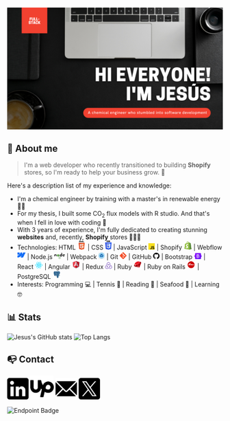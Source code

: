 ![Banner](./images/banner.png)

## 🧔 About me
> I'm a web developer who recently transitioned to building **Shopify** stores, so I'm ready to help your business grow. 🚀

Here's a description list of my experience and knowledge:

- I'm a chemical engineer by training with a master's in renewable energy 👷🏻
- For my thesis, I built some CO<sub>2</sub> flux models with R studio. And that's when I fell in love with coding 📙
- With 3 years of experience, I'm fully dedicated to creating stunning **websites** and, recently, **Shopify** stores 👨🏻‍💻 
- Technologies: HTML <a href="https://html.com/" target="_blank"><img src="./images/html.svg" width="20px" alt="HTML5" title="HTML5"></a> | CSS <a href="https://www.w3.org/Style/CSS/Overview.en.html" target="_blank"><img src="./images/css.svg" width="15px" alt="CSS3" title="CSS3"></a> | JavaScript <a href="https://www.javascript.com/" target="_blank"><img src="./images/javascript.svg" width="15px" alt="JavaScript" title="JavaScript"></a> | Shopify <a href="https://www.shopify.com/" target="_blank"><img src="./images/shopify-icon.png" width="19px" alt="Shopify icon" title="Shopify"></a> | Webflow <a href="https://webflow.com/" target="_blank"><img src="./images/webflow-icon.png" width="19px" alt="Webflow icon" title="Webflow"></a> | Node.js <a href="https://nodejs.org/" target="_blank"><img src="./images/nodejs.svg" width="25px" alt="NodeJS" title="NodeJS"></a> | Webpack <a href="https://webpack.js.org/" target="_blank"><img src="./images/webpack.png" width="15px" alt="Webpack" title="Webpack"></a> | Git <a href="https://git-scm.com/" target="_blank"><img src="./images/git.png" width="16px" alt="Git" title="Git"></a> | GitHub <a href="https://github.com/" target="_blank"><img src="./images/github.png" width="15px" alt="GitHub" title="GitHUb"></a> | Bootstrap <a href="https://getbootstrap.com/" target="_blank"><img src="./images/bootstrap.svg" width="18px" alt="Bootstrap" title="Bootstrap"></a> | React <a href="https://reactjs.org/" target="_blank"><img src="./images/react.png" width="18px" alt="React" title="React"></a> | Angular <a href="https://angular.dev/" target="_blank"><img src="./images/angular-icon.png" width="20px" alt="Angular icon" title="Angular"></a> | Redux <a href="https://redux.js.org/" target="_blank"><img src="./images/redux.png" width="16px" alt="Redux" title="Redux"></a> | Ruby <a href="https://www.ruby-lang.org/en/" target="_blank"><img src="./images/ruby.png" width="20px" alt="Ruby" title="Ruby"></a> | Ruby on Rails <a href="https://rubyonrails.org/" target="_blank"><img src="./images/rails.png" width="20px" alt="Ruby on Rails" title="Ruby on Rails"></a> | PostgreSQL <a href="https://www.postgresql.org/" target="_blank"><img src="./images/postgre.png" width="20px" alt="PostgreSQL" title="PostgreSQL"></a>
- Interests: Programming 💻 | Tennis 🎾 | Reading 📕 | Seafood 🦐 | Learning 🤓

## 📊 Stats
![Jesus's GitHub stats](https://github-readme-stats.vercel.app/api?username=jevazquezb&count_private=true&show_icons=true&theme=codeSTACKr)
![Top Langs](https://github-readme-stats.vercel.app/api/top-langs/?username=jevazquezb&langs_count=3&layout=compact&theme=codeSTACKr)

## 📭 Contact
<code><a href="https://www.linkedin.com/in/jevazquezb/" target="_blank"><img src="./images/linkedin.png" width="50px" alt="LinkedIn logo" title="LinkedIn"></a></code>
<code><a href="https://www.upwork.com/freelancers/jevazquezb" target="_blank"><img src="./images/upwork-icon-black.png" width="55px" alt="Upwork logo" title="Upwork"></a></code>
<code><a href="mailto: jesus.vazquez@javb.dev"><img src="./images/email-icon.png" width="50px" alt="Email icon" title="Email"></a></code>
<code><a href="https://x.com/javb_1187" target="_blank"><img src="./images/twitter-x-icon.png" width="50px" alt="X logo" title="X"></a></code>

![Endpoint Badge](https://img.shields.io/endpoint?url=https%3A%2F%2Fhits.dwyl.com%2Fjevazquezb%2Fjevazquezb.json&label=Profile%20views&color=darkorange)


<!--
**jevazquezb/jevazquezb** is a ✨ _special_ ✨ repository because its `README.md` (this file) appears on your GitHub profile.

Here are some ideas to get you started:

- 🔭 I’m currently working on ...
- 🌱 I’m currently learning ...
- 👯 I’m looking to collaborate on ...
- 🤔 I’m looking for help with ...
- 💬 Ask me about ...
- 📫 How to reach me: ...
- 😄 Pronouns: ...
- ⚡ Fun fact: ...

I like learning and experimenting with new technologies, building projects and assisting to programming events.
-->
